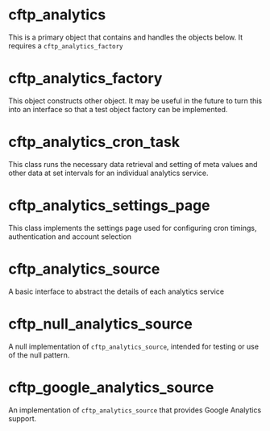 # cftp_analytics

This is a primary object that contains and handles the objects below. It requires a `cftp_analytics_factory`

# cftp_analytics_factory

This object constructs other object. It may be useful in the future to turn this into an interface so that a test object factory can be implemented.

# cftp_analytics_cron_task

This class runs the necessary data retrieval and setting of meta values and other data at set intervals for an individual analytics service.

# cftp_analytics_settings_page

This class implements the settings page used for configuring cron timings, authentication and account selection

# cftp_analytics_source

A basic interface to abstract the details of each analytics service

# cftp_null_analytics_source

A null implementation of `cftp_analytics_source`, intended for testing or use of the null pattern.

# cftp_google_analytics_source

An implementation of `cftp_analytics_source` that provides Google Analytics support.

